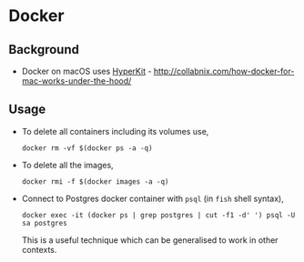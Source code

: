 # Docker

## Background

- Docker on macOS uses [HyperKit](https://github.com/moby/hyperkit) - <http://collabnix.com/how-docker-for-mac-works-under-the-hood/>

## Usage

- To delete all containers including its volumes use,

  `docker rm -vf $(docker ps -a -q)`

- To delete all the images,

  `docker rmi -f $(docker images -a -q)`

- Connect to Postgres docker container with `psql` (in `fish` shell syntax),

  `docker exec -it (docker ps | grep postgres | cut -f1 -d' ') psql -U sa postgres`

  This is a useful technique which can be generalised to work in other contexts.
